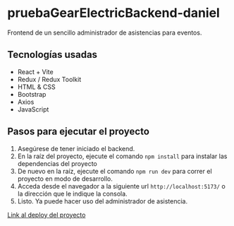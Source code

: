 # pruebaGearElectricBackend-daniel

Frontend de un sencillo administrador de asistencias para eventos.

## Tecnologías usadas

 - React + Vite
 - Redux / Redux Toolkit
 - HTML & CSS
 - Bootstrap
 - Axios
 - JavaScript

## Pasos para ejecutar el proyecto

 1. Asegúrese de tener iniciado el backend.
 2. En la raíz del proyecto, ejecute el comando `npm install` para instalar las dependencias del proyecto
 3. De nuevo en la raíz, ejecute el comando `npm run dev` para correr el proyecto en modo de desarrollo.
 4. Acceda desde el navegador a la siguiente url `http://localhost:5173/` o la dirección que le indique la consola.
 5. Listo. Ya puede hacer uso del administrador de asistencia. 

[Link al deploy del proyecto](https://gearelectric-front.onrender.com/)